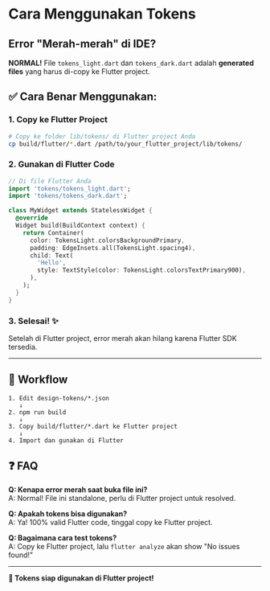 # Cara Menggunakan Tokens

## Error "Merah-merah" di IDE?

**NORMAL!** File `tokens_light.dart` dan `tokens_dark.dart` adalah **generated files** yang harus di-copy ke Flutter project.

## ✅ Cara Benar Menggunakan:

### 1. Copy ke Flutter Project

```bash
# Copy ke folder lib/tokens/ di Flutter project Anda
cp build/flutter/*.dart /path/to/your_flutter_project/lib/tokens/
```

### 2. Gunakan di Flutter Code

```dart
// Di file Flutter Anda
import 'tokens/tokens_light.dart';
import 'tokens/tokens_dark.dart';

class MyWidget extends StatelessWidget {
  @override
  Widget build(BuildContext context) {
    return Container(
      color: TokensLight.colorsBackgroundPrimary,
      padding: EdgeInsets.all(TokensLight.spacing4),
      child: Text(
        'Hello',
        style: TextStyle(color: TokensLight.colorsTextPrimary900),
      ),
    );
  }
}
```

### 3. Selesai! ✨

Setelah di Flutter project, error merah akan hilang karena Flutter SDK tersedia.

---

## 🎯 Workflow

```
1. Edit design-tokens/*.json
   ↓
2. npm run build
   ↓
3. Copy build/flutter/*.dart ke Flutter project
   ↓
4. Import dan gunakan di Flutter
```

## ❓ FAQ

**Q: Kenapa error merah saat buka file ini?**  
A: Normal! File ini standalone, perlu di Flutter project untuk resolved.

**Q: Apakah tokens bisa digunakan?**  
A: Ya! 100% valid Flutter code, tinggal copy ke Flutter project.

**Q: Bagaimana cara test tokens?**  
A: Copy ke Flutter project, lalu `flutter analyze` akan show "No issues found!"

---

**🎉 Tokens siap digunakan di Flutter project!**

